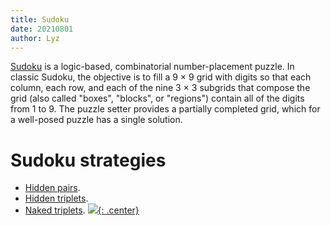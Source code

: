 ```yaml
---
title: Sudoku
date: 20210801
author: Lyz
---
```


[Sudoku](https://en.wikipedia.org/wiki/Sudoku) is a logic-based,
combinatorial number-placement puzzle. In classic Sudoku, the objective is to
fill a 9 × 9 grid with digits so that each column, each row, and each of the
nine 3 × 3 subgrids that compose the grid (also called "boxes", "blocks", or
"regions") contain all of the digits from 1 to 9. The puzzle setter provides
a partially completed grid, which for a well-posed puzzle has a single
solution.

# Sudoku strategies

* [Hidden pairs](https://www.learn-sudoku.com/hidden-pairs.html).
* [Hidden triplets](https://www.learn-sudoku.com/hidden-triplets.html).
* [Naked triplets](https://www.learn-sudoku.com/naked-triplets.html).
[![](not-by-ai.svg){: .center}](https://notbyai.fyi)
